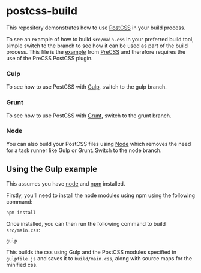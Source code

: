 # postcss-build

This repository demonstrates how to use [PostCSS](https://github.com/postcss/postcss) in your build process.

To see an example of how to build `src/main.css` in your preferred build tool, simple switch to the branch to see how it can be used as part of the build process. This file is the [example](https://jonathantneal.github.io/precss/) from [PreCSS](https://github.com/jonathantneal/precss) and therefore requires the use of the PreCSS PostCSS plugin.


### Gulp
To see how to use PostCSS with [Gulp](http://gulpjs.com), switch to the gulp branch.

### Grunt
To see how to use PostCSS with [Grunt](http://gruntjs.com), switch to the grunt branch.

### Node
You can also build your PostCSS files using [Node](https://nodejs.org) which removes the need for a task runner like Gulp or Grunt. Switch to the node branch.

## Using the Gulp example
This assumes you have [node](https://nodejs.org) and [npm](https://www.npmjs.com) installed.

Firstly, you'll need to install the node modules using npm using the following command:

`npm install`

Once installed, you can then run the following command to build `src/main.css`:

`gulp`

This builds the css using Gulp and the PostCSS modules specified in `gulpfile.js` and saves it to `build/main.css`, along with source maps for the minified css.
